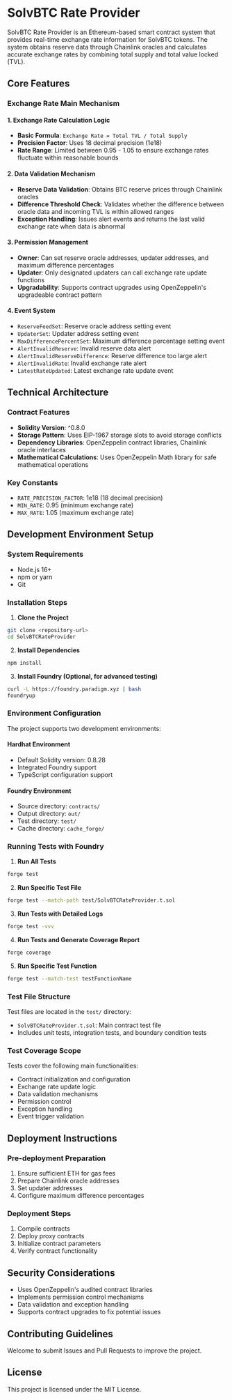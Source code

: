 # SolvBTC Rate Provider

SolvBTC Rate Provider is an Ethereum-based smart contract system that provides real-time exchange rate information for SolvBTC tokens. The system obtains reserve data through Chainlink oracles and calculates accurate exchange rates by combining total supply and total value locked (TVL).

## Core Features

### Exchange Rate Main Mechanism

#### 1. Exchange Rate Calculation Logic
- **Basic Formula**: `Exchange Rate = Total TVL / Total Supply`
- **Precision Factor**: Uses 18 decimal precision (1e18)
- **Rate Range**: Limited between 0.95 - 1.05 to ensure exchange rates fluctuate within reasonable bounds

#### 2. Data Validation Mechanism
- **Reserve Data Validation**: Obtains BTC reserve prices through Chainlink oracles
- **Difference Threshold Check**: Validates whether the difference between oracle data and incoming TVL is within allowed ranges
- **Exception Handling**: Issues alert events and returns the last valid exchange rate when data is abnormal

#### 3. Permission Management
- **Owner**: Can set reserve oracle addresses, updater addresses, and maximum difference percentages
- **Updater**: Only designated updaters can call exchange rate update functions
- **Upgradability**: Supports contract upgrades using OpenZeppelin's upgradeable contract pattern

#### 4. Event System
- `ReserveFeedSet`: Reserve oracle address setting event
- `UpdaterSet`: Updater address setting event
- `MaxDifferencePercentSet`: Maximum difference percentage setting event
- `AlertInvalidReserve`: Invalid reserve data alert
- `AlertInvalidReserveDifference`: Reserve difference too large alert
- `AlertInvalidRate`: Invalid exchange rate alert
- `LatestRateUpdated`: Latest exchange rate update event

## Technical Architecture

### Contract Features
- **Solidity Version**: ^0.8.0
- **Storage Pattern**: Uses EIP-1967 storage slots to avoid storage conflicts
- **Dependency Libraries**: OpenZeppelin contract libraries, Chainlink oracle interfaces
- **Mathematical Calculations**: Uses OpenZeppelin Math library for safe mathematical operations

### Key Constants
- `RATE_PRECISION_FACTOR`: 1e18 (18 decimal precision)
- `MIN_RATE`: 0.95 (minimum exchange rate)
- `MAX_RATE`: 1.05 (maximum exchange rate)

## Development Environment Setup

### System Requirements
- Node.js 16+
- npm or yarn
- Git

### Installation Steps

1. **Clone the Project**
```bash
git clone <repository-url>
cd SolvBTCRateProvider
```

2. **Install Dependencies**
```bash
npm install
```

3. **Install Foundry (Optional, for advanced testing)**
```bash
curl -L https://foundry.paradigm.xyz | bash
foundryup
```

### Environment Configuration

The project supports two development environments:

#### Hardhat Environment
- Default Solidity version: 0.8.28
- Integrated Foundry support
- TypeScript configuration support

#### Foundry Environment
- Source directory: `contracts/`
- Output directory: `out/`
- Test directory: `test/`
- Cache directory: `cache_forge/`

### Running Tests with Foundry

1. **Run All Tests**
```bash
forge test
```

2. **Run Specific Test File**
```bash
forge test --match-path test/SolvBTCRateProvider.t.sol
```

3. **Run Tests with Detailed Logs**
```bash
forge test -vvv
```

4. **Run Tests and Generate Coverage Report**
```bash
forge coverage
```

5. **Run Specific Test Function**
```bash
forge test --match-test testFunctionName
```

### Test File Structure

Test files are located in the `test/` directory:
- `SolvBTCRateProvider.t.sol`: Main contract test file
- Includes unit tests, integration tests, and boundary condition tests

### Test Coverage Scope

Tests cover the following main functionalities:
- Contract initialization and configuration
- Exchange rate update logic
- Data validation mechanisms
- Permission control
- Exception handling
- Event trigger validation

## Deployment Instructions

### Pre-deployment Preparation
1. Ensure sufficient ETH for gas fees
2. Prepare Chainlink oracle addresses
3. Set updater addresses
4. Configure maximum difference percentages

### Deployment Steps
1. Compile contracts
2. Deploy proxy contracts
3. Initialize contract parameters
4. Verify contract functionality

## Security Considerations

- Uses OpenZeppelin's audited contract libraries
- Implements permission control mechanisms
- Data validation and exception handling
- Supports contract upgrades to fix potential issues

## Contributing Guidelines

Welcome to submit Issues and Pull Requests to improve the project.

## License

This project is licensed under the MIT License.
